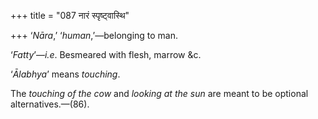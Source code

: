 +++
title = "087 नारं स्पृष्ट्वास्थि"

+++
‘*Nāra*,’ ‘*human*,’—belonging to man.

‘*Fatty*’—*i.e*. Besmeared with flesh, marrow &c.

‘*Ālabhya*’ means *touching*.

The *touching of the cow* and *looking at the sun* are meant to be
optional alternatives.—(86).


